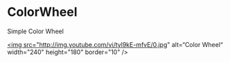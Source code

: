 # ColorWheel
Simple Color Wheel

<a href="https://www.youtube.com/watch?v=tyl9kE-mfvE" target="_blank"><img src="http://img.youtube.com/vi/tyl9kE-mfvE/0.jpg" alt=“Color Wheel“ width="240" height="180" border="10" /></a>